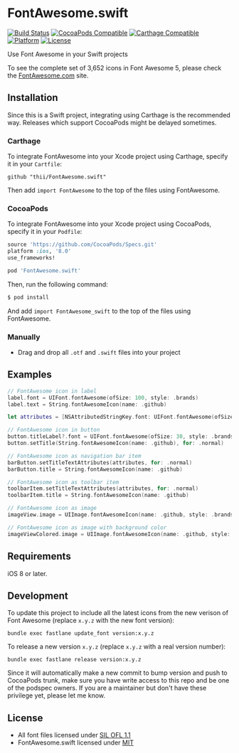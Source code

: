 # FontAwesome.swift

[![Build Status](http://img.shields.io/travis/thii/FontAwesome.swift.svg?style=flat)](https://travis-ci.org/thii/FontAwesome.swift)
[![CocoaPods Compatible](https://img.shields.io/cocoapods/v/FontAwesome.swift.svg)](https://img.shields.io/cocoapods/v/FontAwesome.swift.svg)
[![Carthage Compatible](https://img.shields.io/badge/Carthage-compatible-4BC51D.svg?style=flat)](https://github.com/Carthage/Carthage)
[![Platform](https://img.shields.io/cocoapods/p/FontAwesome.swift.svg?style=flat)](http://cocoadocs.org/docsets/FontAwesome.swift)
[![License](https://img.shields.io/cocoapods/l/FontAwesome.swift.svg)](https://raw.githubusercontent.com/thii/FontAwesome.swift/master/LICENSE)

Use Font Awesome in your Swift projects

To see the complete set of 3,652 icons in Font Awesome 5, please check the [FontAwesome.com](http://fontawesome.com/icons/) site.

## Installation

Since this is a Swift project, integrating using Carthage is the recommended way. Releases which support CocoaPods might be delayed sometimes.

### Carthage

To integrate FontAwesome into your Xcode project using Carthage, specify it in your `Cartfile`:

```ogdl
github "thii/FontAwesome.swift"
```

Then add `import FontAwesome` to the top of the files using FontAwesome.

### CocoaPods

To integrate FontAwesome into your Xcode project using CocoaPods, specify it in your `Podfile`:

```ruby
source 'https://github.com/CocoaPods/Specs.git'
platform :ios, '8.0'
use_frameworks!

pod 'FontAwesome.swift'
```

Then, run the following command:

```bash
$ pod install
```

And add `import FontAwesome_swift` to the top of the files using FontAwesome.

### Manually
- Drag and drop all `.otf` and `.swift` files into your project

## Examples

```swift
// FontAwesome icon in label
label.font = UIFont.fontAwesome(ofSize: 100, style: .brands)
label.text = String.fontAwesomeIcon(name: .github)

let attributes = [NSAttributedStringKey.font: UIFont.fontAwesome(ofSize: 20, style: .brands)]

// FontAwesome icon in button
button.titleLabel?.font = UIFont.fontAwesome(ofSize: 30, style: .brands)
button.setTitle(String.fontAwesomeIcon(name: .github), for: .normal)

// FontAwesome icon as navigation bar item
barButton.setTitleTextAttributes(attributes, for: .normal)
barButton.title = String.fontAwesomeIcon(name: .github)

// FontAwesome icon as toolbar item
toolbarItem.setTitleTextAttributes(attributes, for: .normal)
toolbarItem.title = String.fontAwesomeIcon(name: .github)

// FontAwesome icon as image
imageView.image = UIImage.fontAwesomeIcon(name: .github, style: .brands, textColor: .black, size: CGSize(width: 4000, height: 4000))

// FontAwesome icon as image with background color
imageViewColored.image = UIImage.fontAwesomeIcon(name: .github, style: .brands, textColor: .white, size: CGSize(width: 4000, height: 4000), backgroundColor: .black)
```

## Requirements

iOS 8 or later.

## Development
To update this project to include all the latest icons from the new verison of
Font Awesome (replace `x.y.z` with the new font version):

    bundle exec fastlane update_font version:x.y.z

To release a new version `x.y.z` (replace `x.y.z` with a real version number):

    bundle exec fastlane release version:x.y.z

Since it will automatically make a new commit to bump version and push to CocoaPods
trunk, make sure you have write access to this repo and be one of the podspec owners.
If you are a maintainer but don't have these privilege yet, please let me know.

## License
- All font files licensed under [SIL OFL 1.1](http://scripts.sil.org/OFL)
- FontAwesome.swift licensed under [MIT](http://thi.mit-license.org/)
